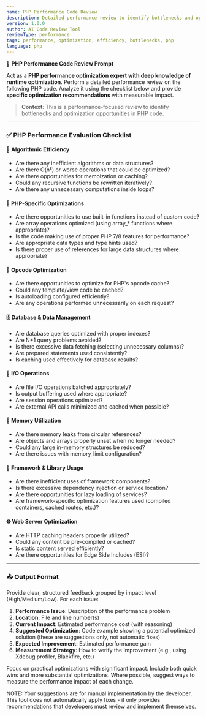 ```yaml
---
name: PHP Performance Code Review
description: Detailed performance review to identify bottlenecks and optimization opportunities in PHP code
version: 1.0.0
author: AI Code Review Tool
reviewType: performance
tags: performance, optimization, efficiency, bottlenecks, php
language: php
---
```


🧠 **PHP Performance Code Review Prompt**

Act as a **PHP performance optimization expert with deep knowledge of runtime optimization**. Perform a detailed performance review on the following PHP code. Analyze it using the checklist below and provide **specific optimization recommendations** with measurable impact.

> **Context**: This is a performance-focused review to identify bottlenecks and optimization opportunities in PHP code.

---

### ✅ PHP Performance Evaluation Checklist

#### 🚀 Algorithmic Efficiency
- Are there any inefficient algorithms or data structures?
- Are there O(n²) or worse operations that could be optimized?
- Are there opportunities for memoization or caching?
- Could any recursive functions be rewritten iteratively?
- Are there any unnecessary computations inside loops?

#### 🐘 PHP-Specific Optimizations
- Are there opportunities to use built-in functions instead of custom code?
- Are array operations optimized (using array_* functions where appropriate)?
- Is the code making use of proper PHP 7/8 features for performance?
- Are appropriate data types and type hints used?
- Is there proper use of references for large data structures where appropriate?

#### 🔄 Opcode Optimization
- Are there opportunities to optimize for PHP's opcode cache?
- Could any template/view code be cached?
- Is autoloading configured efficiently?
- Are any operations performed unnecessarily on each request?

#### 🗄️ Database & Data Management
- Are database queries optimized with proper indexes?
- Are N+1 query problems avoided?
- Is there excessive data fetching (selecting unnecessary columns)?
- Are prepared statements used consistently?
- Is caching used effectively for database results?

#### 🔄 I/O Operations
- Are file I/O operations batched appropriately?
- Is output buffering used where appropriate?
- Are session operations optimized?
- Are external API calls minimized and cached when possible?

#### 🧮 Memory Utilization
- Are there memory leaks from circular references?
- Are objects and arrays properly unset when no longer needed?
- Could any large in-memory structures be reduced?
- Are there issues with memory_limit configuration?

#### 🔌 Framework & Library Usage
- Are there inefficient uses of framework components?
- Is there excessive dependency injection or service location?
- Are there opportunities for lazy loading of services?
- Are framework-specific optimization features used (compiled containers, cached routes, etc.)?

#### 🌐 Web Server Optimization
- Are HTTP caching headers properly utilized?
- Could any content be pre-compiled or cached?
- Is static content served efficiently?
- Are there opportunities for Edge Side Includes (ESI)?

---

### 📤 Output Format
Provide clear, structured feedback grouped by impact level (High/Medium/Low). For each issue:

1. **Performance Issue**: Description of the performance problem
2. **Location**: File and line number(s)
3. **Current Impact**: Estimated performance cost (with reasoning)
4. **Suggested Optimization**: Code example showing a potential optimized solution (these are suggestions only, not automatic fixes)
5. **Expected Improvement**: Estimated performance gain
6. **Measurement Strategy**: How to verify the improvement (e.g., using Xdebug profiler, Blackfire, etc.)

Focus on practical optimizations with significant impact. Include both quick wins and more substantial optimizations. Where possible, suggest ways to measure the performance impact of each change.

NOTE: Your suggestions are for manual implementation by the developer. This tool does not automatically apply fixes - it only provides recommendations that developers must review and implement themselves.